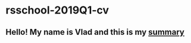 # rsschool-2019Q1-cv

## Hello! My name is Vlad and this is my [summary](https://lospotatos.github.io/rsschool-2019Q1-cv/cv)
